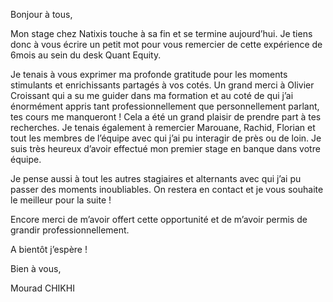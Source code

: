 Bonjour à tous,

Mon stage chez Natixis touche à sa fin et se termine aujourd’hui. Je tiens donc à vous écrire un petit mot pour vous remercier de cette expérience de 6mois au sein du desk Quant Equity.

Je tenais à vous exprimer ma profonde gratitude pour les moments stimulants et enrichissants partagés à vos cotés. Un grand merci à Olivier Croissant qui a su me guider dans ma formation et au coté de qui j’ai énormément appris tant professionnellement que personnellement parlant, tes cours me manqueront ! Cela a été un grand plaisir de prendre part à tes recherches. Je tenais également à remercier Marouane, Rachid, Florian et tout les membres de l’équipe avec qui j’ai pu interagir de près ou de loin. 
Je suis très heureux d’avoir effectué mon premier stage en banque dans votre équipe. 

Je pense aussi à tout les autres stagiaires et alternants avec qui j’ai pu passer des moments inoubliables. On restera en contact et je vous souhaite le meilleur pour la suite !

Encore merci de m’avoir offert cette opportunité et de m’avoir permis de grandir professionnellement.

A bientôt j’espère !

Bien à vous, 

Mourad CHIKHI
